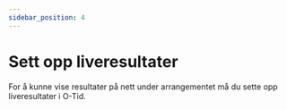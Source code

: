 ```yaml
---
sidebar_position: 4
---
```


# Sett opp liveresultater

For å kunne vise resultater på nett under arrangementet må du sette opp liveresultater i O-Tid.
